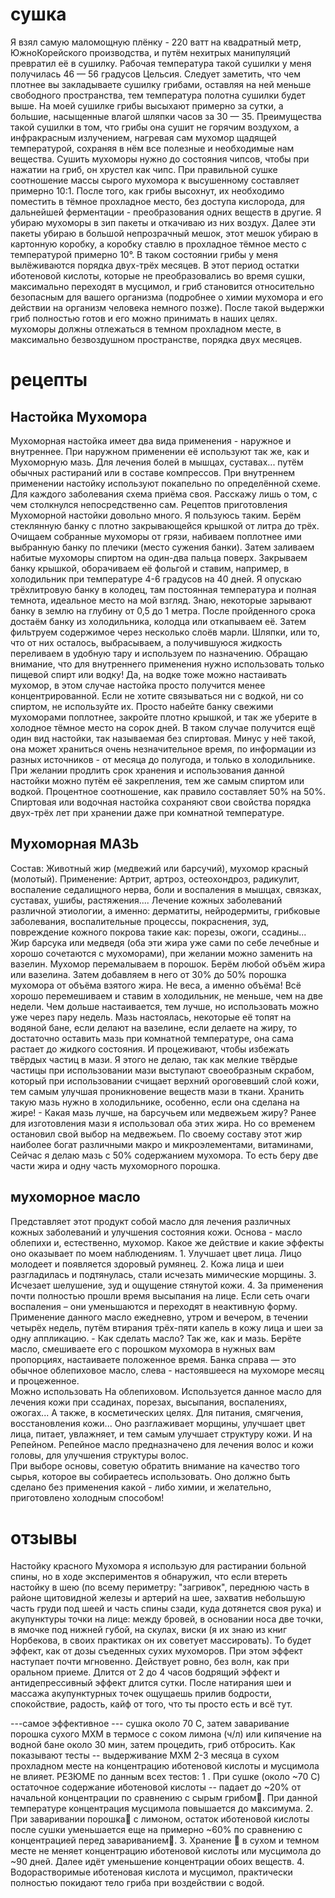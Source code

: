 # сушка
Я взял самую маломощную плёнку - 220 ватт на квадратный метр, ЮжноКорейского производства, и путём нехитрых манипуляций превратил её в сушилку. Рабочая температура такой сушилки у меня получилась 46 — 56 градусов Цельсия. Следует заметить, что чем плотнее вы закладываете сушилку грибами, оставляя на ней меньше свободного пространства, тем температура полотна сушилки будет выше. На моей сушилке грибы высыхают примерно за сутки, а большие, насыщенные влагой шляпки часов за 30 — 35. Преимущества такой сушилки в том, что грибы она сушит не горячим воздухом, а инфракрасным излучением, нагревая сам мухомор щадящей температурой, сохраняя в нём все полезные и необходимые нам вещества. Сушить мухоморы нужно до состояния чипсов, чтобы при нажатии на гриб, он хрустел как чипс. При правильной сушке соотношение массы сырого мухомора к высушенному составляет примерно 10:1.   После того, как грибы высохнут, их необходимо поместить в тёмное прохладное место, без доступа кислорода, для дальнейшей ферментации - преобразования одних веществ в другие. Я убираю мухоморы в зип пакеты и откачиваю из них воздух. Далее эти пакеты убираю в большой непрозрачный мешок, этот мешок убираю в картонную коробку, а коробку ставлю в прохладное тёмное место с температурой примерно 10°. В таком состоянии грибы у меня вылёживаются порядка двух-трёх месяцев. В этот период остатки иботеновой кислоты, которые не преобразовались во время сушки, максимально переходят в мусцимол, и гриб становится относительно безопасным для вашего организма (подробнее о химии мухомора и его действии на организм человека немного позже). После такой выдержки гриб полностью готов и его можно принимать в наших целях.  
мухоморы должны отлежаться в темном прохладном месте, в максимально безвоздушном пространстве, порядка двух месяцев.

# рецепты 
## Настойка Мухомора
Мухоморная настойка имеет два вида применения - наружное и внутреннее. При наружном применении её используют так же, как и Мухоморную мазь. Для лечения болей в мышцах, суставах... путём обычных растираний или в составе компрессов. При внутреннем применении настойку используют покапельно по определённой схеме. Для каждого заболевания схема приёма своя. Расскажу лишь о том, с чем столкнулся непосредственно сам.  Рецептов приготовления Мухоморной настойки довольно много. Я пользуюсь таким. Берём стеклянную банку с плотно закрывающейся крышкой от литра до трёх. Очищаем собранные мухоморы от грязи, набиваем поплотнее ими выбранную банку по плечики (место сужения банки). Затем заливаем набитые мухоморы спиртом на один-два пальца поверх. Закрываем банку крышкой, оборачиваем её фольгой и ставим, например, в холодильник при температуре 4-6 градусов на 40 дней. Я опускаю трёхлитровую банку в колодец, там постоянная температура и полная темнота, идеальное место на мой взгляд. Знаю, некоторые зарывают банку в землю на глубину от 0,5 до 1 метра. После пройденного срока достаём банку из холодильника, колодца или откапываем её. Затем фильтруем содержимое через несколько слоёв марли. Шляпки, или то, что от них осталось, выбрасываем, а получившуюся жидкость переливаем в удобную тару и используем по назначению.  Обращаю внимание, что для внутреннего применения нужно использовать только пищевой спирт или водку! Да, на водке тоже можно настаивать мухомор, в этом случае настойка просто получится менее концентрированной. Если не хотите связываться ни с водкой, ни со спиртом, не используйте их. Просто набейте банку свежими мухоморами поплотнее, закройте плотно крышкой, и так же уберите в холодное тёмное место на сорок дней. В таком случае получится ещё один вид настойки, так называемая без спиртовая. Минус у неё такой, она может храниться очень незначительное время, по информации из разных источников - от месяца до полугода, и только в холодильнике. При желании продлить срок хранения и использования данной настойки можно путём её закрепления, тем же самым спиртом или водкой. Процентное соотношение, как правило составляет 50% на 50%. Спиртовая или водочная настойка сохраняют свои свойства порядка двух-трёх лет при хранении даже при комнатной температуре.

## Мухоморная МАЗЬ
Состав: Животный жир (медвежий или барсучий), мухомор красный (молотый). Применение: Артрит, артроз, остеохондроз, радикулит, воспаление седалищного нерва, боли и воспаления в мышцах, связках, суставах, ушибы, растяжения.... Лечение кожных заболеваний различной этиологии, а именно: дерматиты, нейродермиты, грибковые заболевания, воспалительные процессы, покраснения, зуд, повреждение кожного покрова такие как: порезы, ожоги, ссадины...
Жир барсука или медведя (оба эти жира уже сами по себе лечебные и хорошо сочетаются с мухоморами), при желании можно заменить на вазелин. Мухомор перемалываем в порошок. Берём любой объём жира или вазелина. Затем добавляем в него от 30% до 50% порошка мухомора от объёма взятого жира. Не веса, а именно объёма! Всё хорошо перемешиваем и ставим в холодильник, не меньше, чем на две недели. Чем дольше настаивается, тем лучше, но использовать можно уже через пару недель. Мазь настоялась, некоторые её топят на водяной бане, если делают на вазелине, если делаете на жиру, то достаточно оставить мазь при комнатной температуре, она сама растает до жидкого состояния. И процеживают, чтобы избежать твёрдых частиц в мази. Я этого не делаю, так как мелкие твёрдые частицы при использовании мази выступают своеобразным скрабом, который при использовании счищает верхний ороговевший слой кожи, тем самым улучшая проникновение веществ мази в ткани. Хранить такую мазь нужно в холодильнике, особенно, если она сделана на жире! - Какая мазь лучше, на барсучьем или медвежьем жиру?  Ранее для изготовления мази я использовал оба этих жира. Но со временем остановил свой выбор на медвежьем. По своему составу этот жир наиболее богат различными макро и микроэлементами, витаминами,  
Сейчас я делаю мазь с 50% содержанием мухомора. То есть беру две части жира и одну часть мухоморного порошка.

## мухоморное масло
Представляет этот продукт собой масло для лечения различных кожных заболеваний и улучшения состояния кожи. Основа - масло облепихи и, естественно, мухомор. Какое же действие и какие эффекты оно оказывает по моем наблюдениям. 1. Улучшает цвет лица. Лицо молодеет и появляется здоровый румянец.  2. Кожа лица и шеи разгладилась и подтянулась, стали исчезать мимические морщины. 3. Исчезает шелушение, зуд и ощущение стянутой кожи. 4. За применения почти полностью прошли время высыпания на лице. Если сеть очаги воспаления – они уменьшаются и переходят в неактивную форму. Применение данного масло ежедневно, утром и вечером, в течении четырёх недель, путём втирания трёх-пяти капель в кожу лица и шеи за одну аппликацию. - Как сделать масло? Так же, как и мазь. Берёте масло, смешиваете его с порошком мухомора в нужных вам пропорциях, настаиваете положенное время. Банка справа — это обычное облепиховое масло, слева - настоявшееся на мухоморе месяц и процеженное.  
Можно использовать На облепиховом. Используется данное масло для лечения кожи при ссадинах, порезах, высыпания, воспалениях, ожогах... А также, в косметических целях. Для питания, смягчения, восстановления кожи... Оно разглаживает морщины, улучшает цвет лица, питает, увлажняет, и тем самым улучшает структуру кожи. И на Репейном. Репейное масло предназначено для лечения волос и кожи головы, для улучшения структуры волос.  
При выборе основы, советую обратить внимание на качество того сырья, которое вы собираетесь использовать. Оно должно быть сделано без применения какой - либо химии, и желательно, приготовлено холодным способом!

# отзывы
Настойку красного Мухомора я использую для растирании больной спины, но в ходе экспериментов я обнаружил, что если втереть настойку в шею (по всему периметру: "загривок", переднюю часть в районе щитовидной железы и артерий на шее, захватив небольшую часть груди под шеей и часть спины сзади, куда дотянется своя рука) и акупунктуры точки на лице: между бровей, в основании носа две точки, в ямочке под нижней губой, на скулах, виски (я их знаю из книг Норбекова, в своих практиках он их советует массировать). То будет эффект, как от дозы съеденных сухих мухоморов. При этом эффект наступает почти мгновенно. Действует ровно, без волн, как при оральном приеме. Длится от 2 до 4 часов бодрящий эффект и антидепрессивный эффект длится сутки. После натирания шеи и массажа акупунктурных точек ощущаешь прилив бодрости, спокойствие, радость, кайф от того, что ты просто есть и всё тут.

---самое эффективное --- сушка около 70 С, затем заваривание порошка сухого МХМ в термосе с соком лимона (ч/л) или кипячение на водной бане около 30 мин, затем процедить, гриб отбросить. Как показывают тесты -- выдерживание МХМ 2-3 месяца в сухом прохладном месте на концентрацию иботеновой кислоты и мусцимола не влияет. РЕЗЮМЕ по данным всех тестов: 1 . При сушке (около ~70 С) остаточное содержание иботеновой кислоты -- падает до ~20% от начальной концентрации по сравнению с сырым грибом. При данной температуре концентрация мусцимола повышается до максимума. 2. При заваривании порошка с лимоном, остаток иботеновой кислоты после сушки уменьшается еще на примерно ~60% по сравнению с концентрацией перед завариванием. 3. Хранение  в сухом и темном месте не меняет концентрацию иботеновой кислоты или мусцимола до ~90 дней. Далее идёт уменьшение концентрации обоих веществ. 4. Водорастворимые иботеновая кислота и мусцимол, практически полностью покидают тело гриба при воздействии с водой.